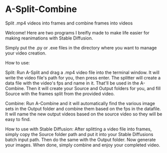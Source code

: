 # A-Split-Combine
Split .mp4 videos into frames and combine frames into videos

Welcome! Here are two programs I breifly made to make life easier for making reanimations with Stable Diffusion.

Simply put the .py or .exe files in the directory where you want to manage your video creation.

How to use:

  Split: 
  Run A-Split and drag a .mp4 video file into the terminal window. It will write the video file's path for you, then press enter.
    The splitter will create a data file with the video's fps and name in it. That'll be used in the A-Combine.
    Then it will create your Source and Output folders for you, and fill Source with the frames split from the provided video.

  Combine: 
  Run A-Combine and it will automatically find the various image sets in the Output folder and combine them based on the fps in the datafile. It will name the new output videos based on the source video so they will be easy to find.

How to use with Stable Diffusion:
  After splitting a video file into frames, simply copy the Source folder path and put it into your Stable Diffusions batch input path.
  Then do the same with the Output folder.
  Now generate your images.
  When done, simply combine and enjoy your completed video.
